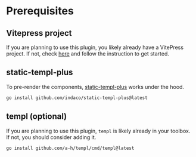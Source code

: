 # Prerequisites

## Vitepress project

If you are planning to use this plugin, you likely already have a VitePress project. If not, check [here](https://vitepress.dev/guide/getting-started) and follow the instruction to get started.

## static-templ-plus

To pre-render the components, [static-templ-plus](https://github.com/indaco/static-templ-plus) works under the hood.

```bash
go install github.com/indaco/static-templ-plus@latest
```

## templ (optional)

If you are planning to use this plugin, `templ` is likely already in your toolbox. If not, you should consider adding it.

```bash
go install github.com/a-h/templ/cmd/templ@latest
```
